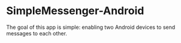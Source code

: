 # SimpleMessenger-Android
The goal of this app is simple: enabling two Android devices to send messages to each other.
